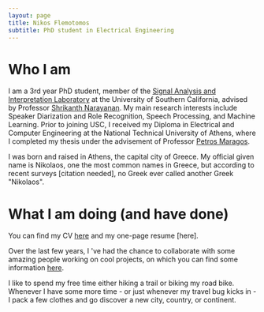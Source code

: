 ```yaml
---
layout: page
title: Nikos Flemotomos
subtitle: PhD student in Electrical Engineering
---
```


# Who I am
I am a 3rd year PhD student, member of the [Signal Analysis and Interpretation Laboratory](https://sail.usc.edu) at the University of Southern California, advised by Professor [Shrikanth Narayanan](https://sail.usc.edu/people/shri.php). My main research interests include Speaker Diarization and Role Recognition, Speech Processing, and Machine Learning. Prior to joining USC, I received my Diploma in Electrical and Computer Engineering at the National Technical University of Athens, where I completed my thesis under the advisement of Professor [Petros Maragos](http://cvsp.cs.ntua.gr/maragos/index.shtm).

I was born and raised in Athens, the capital city of Greece. My official given name is Nikolaos, one the most common names in Greece, but according to recent surveys [citation needed], no Greek ever called another Greek "Nikolaos".

# What I am doing (and have done)
You can find my CV [here](/assets/NF_cv.pdf) and my one-page resume [here].  

Over the last few years, I 've had the chance to collaborate with some amazing people working on cool projects, on which you can find some information [here](research).

I like to spend my free time either hiking a trail or biking my road bike. Whenever I have some more time - or just whenever my travel bug kicks in - I pack a few clothes and go discover a new city, country, or continent. 
